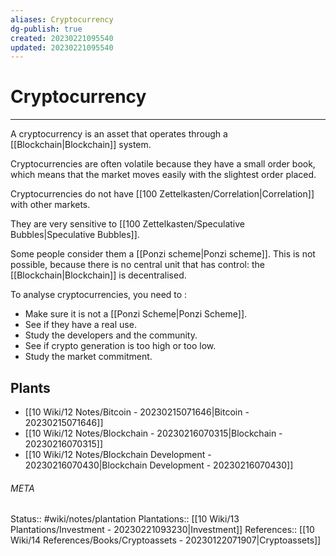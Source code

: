 ```yaml
---
aliases: Cryptocurrency
dg-publish: true
created: 20230221095540
updated: 20230221095540
---
```

# Cryptocurrency
---
A cryptocurrency is an asset that operates through a [[Blockchain\|Blockchain]] system.

Cryptocurrencies are often volatile because they have a small order book, which means that the market moves easily with the slightest order placed.

Cryptocurrencies do not have [[100 Zettelkasten/Correlation\|Correlation]] with other markets.

They are very sensitive to [[100 Zettelkasten/Speculative Bubbles\|Speculative Bubbles]].

Some people consider them a [[Ponzi scheme\|Ponzi scheme]]. This is not possible, because there is no central unit that has control: the [[Blockchain\|Blockchain]] is decentralised.

To analyse cryptocurrencies, you need to :
- Make sure it is not a [[Ponzi Scheme\|Ponzi Scheme]].
- See if they have a real use.
- Study the developers and the community.
- See if crypto generation is too high or too low.
- Study the market commitment.


## Plants
- [[10 Wiki/12 Notes/Bitcoin - 20230215071646\|Bitcoin - 20230215071646]]
- [[10 Wiki/12 Notes/Blockchain - 20230216070315\|Blockchain - 20230216070315]]
- [[10 Wiki/12 Notes/Blockchain Development - 20230216070430\|Blockchain Development - 20230216070430]]




###### META
Status:: #wiki/notes/plantation
Plantations:: [[10 Wiki/13 Plantations/Investment - 20230221093230\|Investment]]
References:: [[10 Wiki/14 References/Books/Cryptoassets - 20230122071907\|Cryptoassets]]
